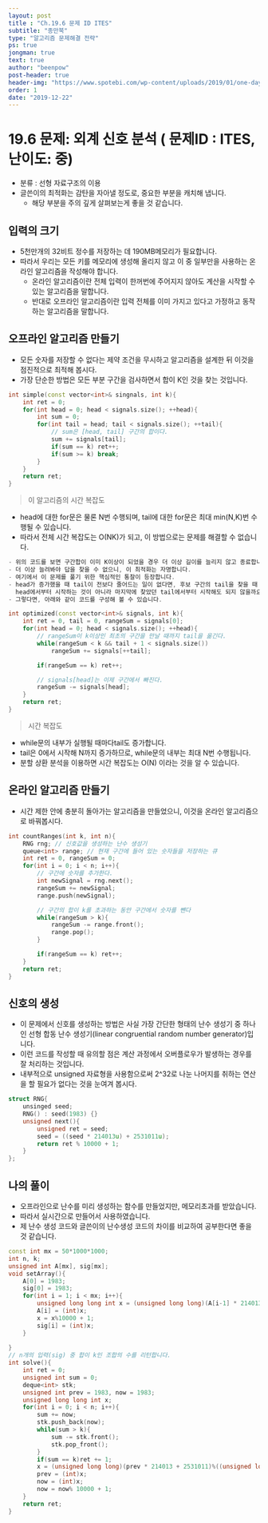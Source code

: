 ```yaml
---
layout: post
title : "Ch.19.6 문제 ID ITES"
subtitle: "종만북"
type: "알고리즘 문제해결 전략"
ps: true
jongman: true
text: true
author: "beenpow"
post-header: true
header-img: "https://www.spotebi.com/wp-content/uploads/2019/01/one-day-day-one-workout-motivation-spotebi.jpg"
order: 1
date: "2019-12-22"
---
```


# 19.6 문제: 외계 신호 분석 ( 문제ID : ITES, 난이도: 중)
[algo]: <https://algospot.com/judge/problem/read/ITES>

- 분류 : 선형 자료구조의 이용
- 글쓴이의 최적화는 감탄을 자아낼 정도로, 중요한 부분을 캐치해 냅니다.
  - 해당 부분을 주의 깊게 살펴보는게 좋을 것 같습니다.

## 입력의 크기
- 5천만개의 32비트 정수를 저장하는 데 190MB메모리가 필요합니다.
- 따라서 우리는 모든 키를 메모리에 생성해 올리지 않고 이 중 일부만을 사용하는 온라인 알고리즘을
  작성해야 합니다.
  - 온라인 알고리즘이란 전체 입력이 한꺼번에 주어지지 않아도 계산을 시작할 수 있는 알고리즘을
    말합니다.
  - 반대로 오프라인 알고리즘이란 입력 전체를 이미 가지고 있다고 가정하고 동작하는 알고리즘을
    말합니다.

## 오프라인 알고리즘 만들기
- 모든 숫자를 저장할 수 없다는 제약 조건을 무시하고 알고리즘을 설계한 뒤 이것을 점진적으로 최적해
  봅시다.
- 가장 단순한 방법은 모든 부분 구간을 검사하면서 합이 K인 것을 찾는 것입니다.

```cpp
int simple(const vector<int>& singnals, int k){
    int ret = 0;
    for(int head = 0; head < signals.size(); ++head){
        int sum = 0;
        for(int tail = head; tail < signals.size(); ++tail){
            // sum은 [head, tail] 구간의 합이다.
            sum += signals[tail];
            if(sum == k) ret++;
            if(sum >= k) break;
        }
    }
    return ret;
}
```

> 이 알고리즘의 시간 복잡도
- head에 대한 for문은 물론 N번 수행되며, tail에 대한 for문은 최대 min(N,K)번 수행될 수 있습니다.
- 따라서 전체 시간 복잡도는 O(NK)가 되고, 이 방법으로는 문제를 해결할 수 없습니다.


```cpp
- 위의 코드를 보면 구간합이 이미 K이상이 되었을 경우 더 이상 길이를 늘리지 않고 종료합니다.
- 더 이상 늘려봐야 답을 찾을 수 없으니, 이 최적화는 자명합니다.
- 여기에서 이 문제를 풀기 위한 핵심적인 통찰이 등장합니다.
- head가 증가했을 때 tail이 전보다 줄어드는 일이 없다면, 후보 구간의 tail을 찾을 때
  head에서부터 시작하는 것이 아니라 마지막에 찾았던 tail에서부터 시작해도 되지 않을까요?
- 그렇다면, 아래와 같이 코드를 구성해 볼 수 있습니다.
```

```cpp
int optimized(const vector<int>& signals, int k){
    int ret = 0, tail = 0, rangeSum = signals[0];
    for(int head = 0; head < signals.size(); ++head){
        // rangeSum이 k이상인 최초의 구간을 만날 때까지 tail을 옮긴다.
        while(rangeSum < k && tail + 1 < signals.size())
            rangeSum += signals[++tail];

        if(rangeSum == k) ret++;

        // signals[head]는 이제 구간에서 빠진다.
        rangeSum -= signals[head];
    }
    return ret;
}
```
> 시간 복잡도
- while문의 내부가 실행될 때마다tail도 증가합니다.
- tail은 0에서 시작해 N까지 증가하므로, while문의 내부는 최대 N번 수행됩니다.
- 분할 상환 분석을 이용하면 시간 복잡도는 O(N) 이라는 것을 알 수 있습니다.


##  온라인 알고리즘 만들기

- 시간 제한 안에 충분히 돌아가는 알고리즘을 만들었으니, 이것을 온라인 알고리즘으로 바꿔봅시다.

```cpp
int countRanges(int k, int n){
    RNG rng; // 신호값을 생성하는 난수 생성기
    queue<int> range; // 현재 구간에 들어 있는 숫자들을 저장하는 큐
    int ret = 0, rangeSum = 0;
    for(int i = 0; i < n; i++){
        // 구간에 숫자를 추가한다.
        int newSignal = rng.next();
        rangeSum += newSignal;
        range.push(newSignal);

        // 구간의 합이 k를 초과하는 동안 구간에서 숫자를 뺀다
        while(rangeSum > k){
            rangeSum -= range.front();
            range.pop();
        }

        if(rangeSum == k) ret++;
    }
    return ret;
}
```

## 신호의 생성
- 이 문제에서 신호를 생성하는 방법은 사실 가장 간단한 형태의 난수 생성기 중 하나인 선형 합동 난수
  생성기(linear congruential random number generator)입니다.
- 이런 코드를 작성할 때 유의할 점은 계산 과정에서 오버플로우가 발생하는 경우를 잘 처리하는 것입니다.
- 내부적으로 unsigned 자료형을 사용함으로써 2^32로 나눈 나머지를 취하는 연산을 할 필요가 없다는 것을
  눈여겨 봅시다.

```cpp
struct RNG{
    unsinged seed;
    RNG() : seed(1983) {}
    unsigned next(){
        unsigned ret = seed;
        seed = ((seed * 214013u) + 2531011u);
        return ret % 10000 + 1;
    }
};
```

## 나의 풀이

- 오프라인으로 난수를 미리 생성하는 함수를 만들었지만, 메모리초과를 받았습니다.
- 따라서 실시간으로 만들어서 사용하였습니다.
- 제 난수 생성 코드와 글쓴이의 난수생성 코드의 차이를 비교하여 공부한다면 좋을 것 같습니다.

```cpp
const int mx = 50*1000*1000;
int n, k;
unsigned int A[mx], sig[mx];
void setArray(){
    A[0] = 1983;
    sig[0] = 1983;
    for(int i = 1; i < mx; i++){
        unsigned long long int x = (unsigned long long)(A[i-1] * 214013 + 2531011)%(((unsigned long long)1<<32));
        A[i] = (int)x;
        x = x%10000 + 1;
        sig[i] = (int)x;
    }
        
}
// n개의 입력(sig) 중 합이 k인 조합의 수를 리턴합니다.
int solve(){
    int ret = 0;
    unsigned int sum = 0;
    deque<int> stk;
    unsigned int prev = 1983, now = 1983;
    unsigned long long int x;
    for(int i = 0; i < n; i++){
        sum += now;
        stk.push_back(now);
        while(sum > k){
            sum -= stk.front();
            stk.pop_front();
        }
        if(sum == k)ret += 1;
        x = (unsigned long long)(prev * 214013 + 2531011)%((unsigned long long)1<<32);
        prev = (int)x;
        now = (int)x;
        now = now% 10000 + 1;
    }
    return ret;
}
```
